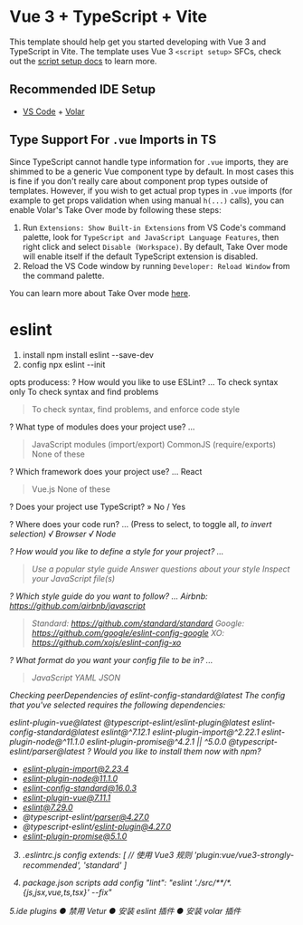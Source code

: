 # Vue 3 + TypeScript + Vite

This template should help get you started developing with Vue 3 and TypeScript in Vite. The template uses Vue 3 `<script setup>` SFCs, check out the [script setup docs](https://v3.vuejs.org/api/sfc-script-setup.html#sfc-script-setup) to learn more.

## Recommended IDE Setup

- [VS Code](https://code.visualstudio.com/) + [Volar](https://marketplace.visualstudio.com/items?itemName=johnsoncodehk.volar)

## Type Support For `.vue` Imports in TS

Since TypeScript cannot handle type information for `.vue` imports, they are shimmed to be a generic Vue component type by default. In most cases this is fine if you don't really care about component prop types outside of templates. However, if you wish to get actual prop types in `.vue` imports (for example to get props validation when using manual `h(...)` calls), you can enable Volar's Take Over mode by following these steps:

1. Run `Extensions: Show Built-in Extensions` from VS Code's command palette, look for `TypeScript and JavaScript Language Features`, then right click and select `Disable (Workspace)`. By default, Take Over mode will enable itself if the default TypeScript extension is disabled.
2. Reload the VS Code window by running `Developer: Reload Window` from the command palette.

You can learn more about Take Over mode [here](https://github.com/johnsoncodehk/volar/discussions/471).


# eslint
1. install
    npm install eslint --save-dev
2. config
    npx eslint --init

opts producess:
? How would you like to use ESLint? ...
  To check syntax only
  To check syntax and find problems
> To check syntax, find problems, and enforce code style

? What type of modules does your project use? ...
> JavaScript modules (import/export)
  CommonJS (require/exports)
  None of these
  
 ? Which framework does your project use? ...
  React
> Vue.js
  None of these
  
? Does your project use TypeScript? » No / Yes
  
? Where does your code run? ...  (Press <space> to select, <a> to toggle all, <i> to invert selection)
√ Browser
√ Node

? How would you like to define a style for your project? ...
> Use a popular style guide
  Answer questions about your style
  Inspect your JavaScript file(s)
  
? Which style guide do you want to follow? ...
  Airbnb: https://github.com/airbnb/javascript
> Standard: https://github.com/standard/standard
  Google: https://github.com/google/eslint-config-google
  XO: https://github.com/xojs/eslint-config-xo
  
 ? What format do you want your config file to be in? ...
> JavaScript
  YAML
  JSON
  
 Checking peerDependencies of eslint-config-standard@latest
The config that you've selected requires the following dependencies:

eslint-plugin-vue@latest @typescript-eslint/eslint-plugin@latest eslint-config-standard@latest eslint@^7.12.1 eslint-plugin-import@^2.22.1 eslint-plugin-node@^11.1.0 eslint-plugin-promise@^4.2.1 || ^5.0.0 @typescript-eslint/parser@latest
? Would you like to install them now with npm?

+ eslint-plugin-import@2.23.4
+ eslint-plugin-node@11.1.0
+ eslint-config-standard@16.0.3
+ eslint-plugin-vue@7.11.1
+ eslint@7.29.0
+ @typescript-eslint/parser@4.27.0
+ @typescript-eslint/eslint-plugin@4.27.0
+ eslint-plugin-promise@5.1.0

3.  .eslintrc.js config
extends: [
    // 使用 Vue3 规则
    'plugin:vue/vue3-strongly-recommended',
    'standard'
]

4. package.json scripts add config
    "lint": "eslint './src/**/*.{js,jsx,vue,ts,tsx}' --fix"

5.ide plugins
    ● 禁用 Vetur
    ● 安装 eslint 插件
    ● 安装 volar 插件